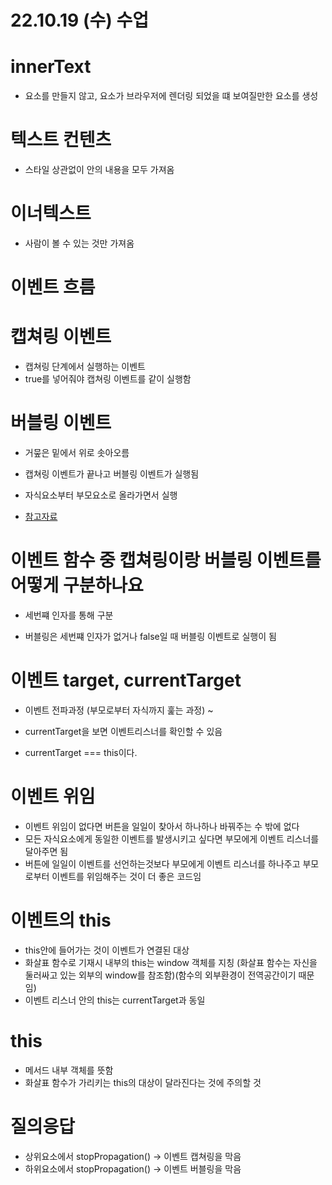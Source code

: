 # 22.10.19 (수) 수업

# innerText

- 요소를 만들지 않고, 요소가 브라우저에 렌더링 되었을 떄 보여질만한 요소를 생성

# 텍스트 컨텐츠

- 스타일 상관없이 안의 내용을 모두 가져옴

# 이너텍스트

- 사람이 볼 수 있는 것만 가져옴

# 이벤트 흐름

# 캡쳐링 이벤트

- 캡쳐링 단계에서 실행하는 이벤트
- true를 넣어줘야 캡쳐링 이벤트를 같이 실행함

# 버블링 이벤트

- 거뭎은 밑에서 위로 솟아오름
- 캡쳐링 이벤트가 끝나고 버블링 이벤트가 실행됨
- 자식요소부터 부모요소로 올라가면서 실행

- [참고자료](https://media.discordapp.net/attachments/993399814974885968/1032108046756872252/33.gif?width=962&height=501)

# 이벤트 함수 중 캡쳐링이랑 버블링 이벤트를 어떻게 구분하나요

- 세번쨰 인자를 통해 구분

- 버블링은 세번쨰 인자가 없거나 false일 때 버블링 이벤트로 실행이 됨

# 이벤트 target, currentTarget

- 이벤트 전파과정 (부모로부터 자식까지 훑는 과정) ~

- currentTarget을 보면 이벤트리스너를 확인할 수 있음

- currentTarget === this이다.

# 이벤트 위임

- 이벤트 위임이 없다면 버튼을 일일이 찾아서 하나하나 바꿔주는 수 밖에 없다
- 모든 자식요소에게 동일한 이벤트를 발생시키고 싶다면 부모에게 이벤트 리스너를 달아주면 됨
- 버튼에 일일이 이벤트를 선언하는것보다 부모에게 이벤트 리스너를 하나주고 부모로부터 이벤트를 위임해주는 것이 더 좋은 코드임

# 이벤트의 this

- this안에 들어가는 것이 이벤트가 연결된 대상
- 화살표 함수로 기재시 내부의 this는 window 객체를 지칭 (화살표 함수는 자신을 둘러싸고 있는 외부의 window를 참조함)(함수의 외부환경이 전역공간이기 때문임)
- 이벤트 리스너 안의 this는 currentTarget과 동일

# this

- 메서드 내부 객체를 뜻함
- 화살표 함수가 가리키는 this의 대상이 달라진다는 것에 주의할 것

# 질의응답

- 상위요소에서 stopPropagation() -> 이벤트 캡쳐링을 막음
- 하위요소에서 stopPropagation() -> 이벤트 버블링을 막음
